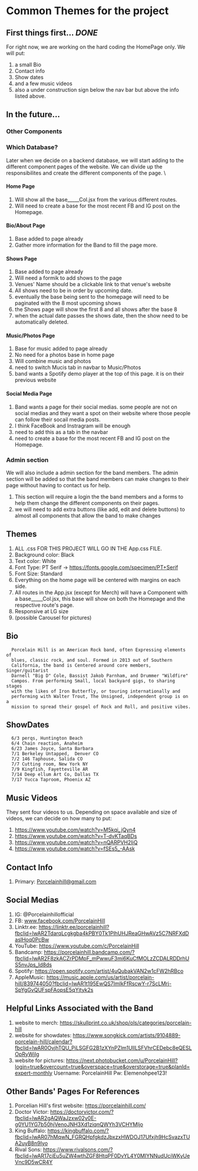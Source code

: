 # Common Themes for the project 
## First things first... ***DONE***
For right now, we are working on the hard coding the HomePage only. We will put:
1) a small Bio
2) Contact info 
3) Show dates
4) and a few music videos
5) also a under construction sign below the nav bar but above the info listed above.
## In the future...
### Other Components 
### Which Database?
Later when we decide on a backend database, we will start adding to the different component pages of the website. We can divide up the responsibilites and create the different components of the page. \
#### Home Page 
1) Will show all the base_____Col.jsx from the various different routes.
2) Will need to create a base for the most recent FB and IG post on the Homepage.
#### Bio/About Page
1) Base added to page already
2) Gather more information for the Band to fill the page more. 
#### Shows Page
1) Base added to page already
2) Will need a formik to add shows to the page
3) Venues' Name should be a clickable link to that venue's website
4) All shows need to be in order by upcoming date.
5) eventually the base being sent to the homepage will need to be paginated with the 8 most upcoming shows
6) the Shows page will show the first 8 and all shows after the base 8
7) when the actual date passes the shows date, then the show need to be automatically deleted.
#### Music/Photos Page
1) Base for music added to page already
2) No need for a photos base in home page
3) Will combine music and photos 
4) need to switch Mucis tab in navbar to Music/Photos
5) band wants a Spotify demo player at the top of this page. it is on their previous website
#### Social Media Page
1) Band wants a page for their social medias. some people are not on social medias and they want a spot on their website where those people can follow their socail media posts.
2) I think FaceBook and Instragram will be enough
3) need to add this as a tab in the navbar 
4) need to create a base for the most recent FB and IG post on the Homepage.

### Admin section
We will also include a admin section for the band members. The admin section will be added so that the band members can make changes to their page without having to contact us for help. 
1) This section will require a login the the band members and a forms to help them change the different components on their pages.
2) we will need to add extra buttons (like add, edit and delete buttons) to almost all components that allow the band to make changes
## Themes
1) ALL .css FOR THIS PROJECT WILL GO IN THE App.css FILE.
2) Background color: Black
3) Text color: White 
4) Font Type: PT Serif  -> https://fonts.google.com/specimen/PT+Serif
5) Font Size: Standard
6) Everything on the home page will be centered with margins on each side.
7) All routes in the App.jsx (except for Merch) will have a Component with a base_____Col.jsx, this base will show on both the Homepage and the respective route's page.
8) Responsive at LG size 
9) (possible Carousel for pictures)
## Bio
      Porcelain Hill is an American Rock band, often Expressing elements of
      blues, classic rock, and soul. Formed in 2013 out of Southern
      California, the band is Centered around core members, Singer/guitarist
      Darnell "Big D" Cole, Bassist Jakob Parnham, and Drummer "Wildfire"
      Campos. From performing Small, local backyard gigs, to sharing stages
      with the likes of Iron Butterfly, or touring internationally and
      performing with Walter Trout, The Unsigned, independent group is on a
      mission to spread their gospel of Rock and Roll, and positive vibes.
## ShowDates
      6/3 perqs, Huntington Beach 
      6/4 Chain reaction, Anaheim 
      6/23 James Joyce, Santa Barbara
      7/1 Berkeley Untapped,  Denver CO
      7/2 146 Taphouse, Salida CO
      7/7 Cutting room, New York NY
      7/9 Kingfish, Fayetteville AR
      7/14 Deep ellum Art Co, Dallas TX
      7/17 Yucca Taproom, Phoenix AZ
## Music Videos
They sent four videos to us. Depending on space available and size of videos, we can decide on how many to put:
1) https://www.youtube.com/watch?v=M5kqi_jQyn4 
2) https://www.youtube.com/watch?v=T-dvKTaqBDs
3) https://www.youtube.com/watch?v=nQARPVH2IiQ
4) https://www.youtube.com/watch?v=fSEs5_-AAsk
## Contact Info
1) Primary: Porcelainhill@gmail.com
## Social Medias 
1) IG: @Porcelainhillofficial
2) FB: www.facebook.com/PorcelainHill
3) Linktr.ee: https://linktr.ee/porcelainhill?fbclid=IwAR2TdarqLcgkgba4kPBY0Tk1PlhUHJReaGHwAVz5C7NRFXdDaslHoq0PcBw
4) YouTube: https://www.youtube.com/c/PorcelainHill
5) Bandcamp: https://porcelainhill.bandcamp.com/?fbclid=IwAR2F8zkACZrPDMpF_mPwwuF3mi6KuCfMOLzZCDALRDDrhUS5nvJps_Id8ds
6) Spotify: https://open.spotify.com/artist/4uQubakVAN2w1cFW2hRBco
7) AppleMusic: https://music.apple.com/us/artist/porcelain-hill/839744050?fbclid=IwAR1t195EwQS7ImIkFfRscwY-r7ScLMrj-SpYgGvQUFspFAopsE5qYjtyk2s
## Helpful Links Associated with the Band
1) website to merch: https://skullprint.co.uk/shop/ols/categories/porcelain-hill
2) website for showdates: https://www.songkick.com/artists/9104889-porcelain-hill/calendar?fbclid=IwAR0OvjhTQU_PiLSGFG2B1zXYnPZlm1UllLSFVhrCEDebc8eQESLOpRyWjIg 
3) website for pictures: https://next.photobucket.com/u/PorcelainHill?login=true&overcount=true&overspace=true&overstorage=true&planId=expert-monthly
      Username: PorcelainHill 
      Pw: Elemenohpee123!
## Other Bands' Pages For References
1) Porcelian Hill's first website: https://porcelainhill.com/
2) Doctor Victor: https://doctorvictor.com/?fbclid=IwAR2gAQWaJzxw02y0E-g0YU1YG7b50hjVenoJNH3Xd1ziqnQWYh3VCHYMljo
3) King Buffalo: https://kingbuffalo.com/?fbclid=IwAR07hMqwN_FGRQHpfgkdzJbxzxHWDOJ17Ufxjh9HcSvazxTUA2uyB8n9Iyo
4) Rival Sons: https://www.rivalsons.com/?fbclid=IwAR17ciEu5uZW4wthZGF8HtqPF0DvYL4Y0MIYNNudUciWKyUeVnc9D5wCR4Y
